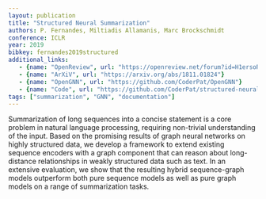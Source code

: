 ```yaml
---
layout: publication
title: "Structured Neural Summarization"
authors: P. Fernandes, Miltiadis Allamanis, Marc Brockschmidt
conference: ICLR
year: 2019
bibkey: fernandes2019structured
additional_links:
   - {name: "OpenReview", url: "https://openreview.net/forum?id=H1ersoRqtm"}
   - {name: "ArXiV", url: "https://arxiv.org/abs/1811.01824"}
   - {name: "OpenGNN", url: "https://github.com/CoderPat/OpenGNN"}
   - {name: "Code", url: "https://github.com/CoderPat/structured-neural-summarization"}
tags: ["summarization", "GNN", "documentation"]
---
```

Summarization of long sequences into a concise statement is a core problem in natural language processing, requiring non-trivial understanding of the input. Based on the promising results of graph neural networks on highly structured data, we develop a framework to extend existing sequence encoders with a graph component that can reason about long-distance relationships in weakly structured data such as text. In an extensive evaluation, we show that the resulting hybrid sequence-graph models outperform both pure sequence models as well as pure graph models on a range of summarization tasks.
